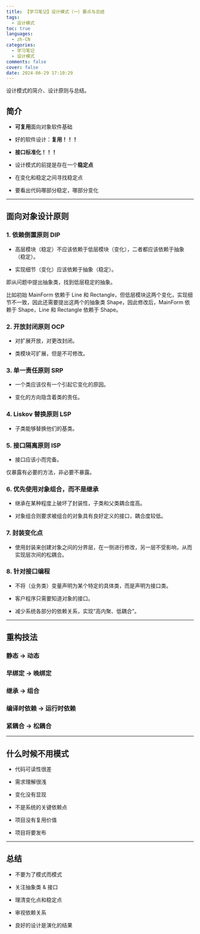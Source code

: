 ```yaml
---
title: 【学习笔记】设计模式（一）要点与总结
tags:
  - 设计模式
toc: true
languages:
  - zh-CN
categories:
  - 学习笔记
  - 设计模式
comments: false
cover: false
date: 2024-06-29 17:10:29
---
```


设计模式的简介、设计原则与总结。

<!-- more -->

## 简介

* **可复用**面向对象软件基础

* 好的软件设计：**复用！！！**

* **接口标准化！！！**

* 设计模式的前提是存在一个**稳定点**

* 在变化和稳定之间寻找稳定点

* 要看出代码哪部分稳定，哪部分变化

---

## 面向对象设计原则

### 1. 依赖倒置原则 DIP

* 高层模块（稳定）不应该依赖于低层模块（变化），二者都应该依赖于抽象（稳定）。

* 实现细节（变化）应该依赖于抽象（稳定）。

即从问题中提出抽象类，找到低层稳定的抽象。

比如初始 MainForm 依赖于 Line 和 Rectangle，但低层模块这两个变化，实现细节不一致，因此还需要提出这两个的抽象类 Shape，因此修改后，MainForm 依赖于 Shape，Line 和 Rectangle 依赖于 Shape。


### 2. 开放封闭原则 OCP

* 对扩展开放，对更改封闭。

* 类模块可扩展，但是不可修改。


### 3. 单一责任原则 SRP

* 一个类应该仅有一个引起它变化的原因。

* 变化的方向隐含着类的责任。


### 4. Liskov 替换原则 LSP

* 子类能够替换他们的基类。


### 5. 接口隔离原则 ISP

* 接口应该小而完备。

仅暴露有必要的方法，非必要不暴露。


### 6. 优先使用对象组合，而不是继承

* 继承在某种程度上破坏了封装性，子类和父类耦合度高。

* 对象组合则要求被组合的对象具有良好定义的接口，耦合度较低。


### 7. 封装变化点

* 使用封装来创建对象之间的分界层，在一侧进行修改，另一层不受影响，从而实现层次间的松耦合。


### 8. 针对接口编程

* 不将（业务类）变量声明为某个特定的具体类，而是声明为接口类。

* 客户程序只需要知道对象的接口。

* 减少系统各部分的依赖关系，实现“高内聚、低耦合”。

---

## 重构技法

### 静态 -> 动态

### 早绑定 -> 晚绑定

### 继承 -> 组合

### 编译时依赖 -> 运行时依赖

### 紧耦合 -> 松耦合

---

## 什么时候不用模式

* 代码可读性很差

* 需求理解很浅

* 变化没有显现

* 不是系统的关键依赖点

* 项目没有复用价值

* 项目将要发布

---

## 总结

* 不要为了模式而模式

* 关注抽象类 & 接口

* 理清变化点和稳定点

* 审视依赖关系

* 良好的设计是演化的结果